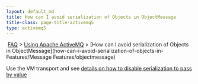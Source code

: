 ```yaml
---
layout: default_md
title: How can I avoid serialization of Objects in ObjectMessage 
title-class: page-title-activemq5
type: activemq5
---
```


 [FAQ](faq) > [Using Apache ActiveMQ](using-apache-activemq) > [How can I avoid serialization of Objects in ObjectMessage](how-can-i-avoid-serialization-of-objects-in-Features/Message Features/objectmessage)


Use the VM transport and see [details on how to disable serialization to pass by value](how-should-i-use-the-vm-transport)


